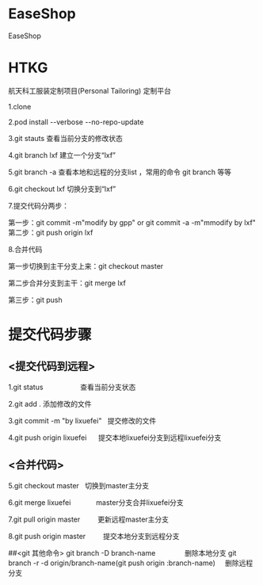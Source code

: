 # EaseShop
EaseShop
# HTKG
航天科工服装定制项目(Personal Tailoring)   定制平台


1.clone

2.pod install --verbose --no-repo-update

3.git stauts   查看当前分支的修改状态

4.git branch lxf  建立一个分支“lxf”

5.git branch -a  查看本地和远程的分支list    ，常用的命令 git branch 等等

6.git checkout lxf   切换分支到“lxf”  

7.提交代码分两步：

第一步：git commit -m"modify by gpp"  or  git commit -a -m"mmodify by lxf"  
第二步：git push origin lxf
    
8.合并代码   

第一步切换到主干分支上来：git checkout master

第二步合并分支到主干：git merge lxf

第三步：git push






# 提交代码步骤

## <提交代码到远程>

1.git status                    查看当前分支状态

2.git add .                     添加修改的文件

3.git commit -m "by lixuefei"   提交修改的文件

4.git push origin lixuefei      提交本地lixuefei分支到远程lixuefei分支



## <合并代码>

5.git checkout master            切换到master主分支

6.git merge lixuefei             master分支合并lixuefei分支

7.git pull origin master         更新远程master主分支

8.git push origin master         提交本地分支到远程分支


##<git 其他命令>
git branch -D branch-name               删除本地分支
git branch -r -d origin/branch-name(git push origin :branch-name)     删除远程分支





